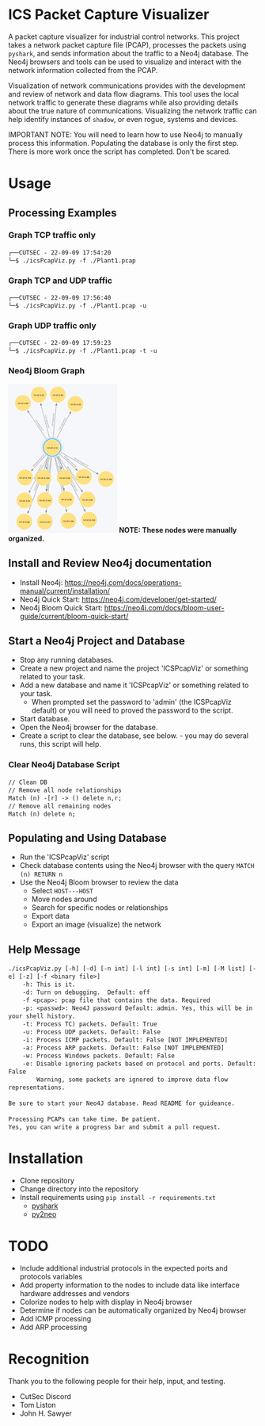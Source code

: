 # ICS Packet Capture Visualizer
A packet capture visualizer for industrial control networks. This project takes a network packet capture file (PCAP), processes the packets using `pyshark`, and sends information about the traffic to a Neo4j database. The Neo4j browsers and tools can be used to visualize and interact with the network information collected from the PCAP.

Visualization of network communications provides with the development and review of network and data flow diagrams. This tool uses the local network traffic to generate these diagrams while also providing details about the true nature of communications. Visualizing the network traffic can help identify instances of `shadow`, or even rogue, systems and devices.

IMPORTANT NOTE: You will need to learn how to use Neo4j to manually process this information. Populating the database is only the first step. There is more work once the script has completed. Don't be scared.

# Usage
## Processing Examples
### Graph TCP traffic only
```
┌──CUTSEC - 22-09-09 17:54:20
└─$ ./icsPcapViz.py -f ./Plant1.pcap
```
### Graph TCP and UDP traffic
```
┌──CUTSEC - 22-09-09 17:56:40
└─$ ./icsPcapViz.py -f ./Plant1.pcap -u
```

### Graph UDP traffic only
```
┌──CUTSEC - 22-09-09 17:59:23
└─$ ./icsPcapViz.py -f ./Plant1.pcap -t -u
```
### Neo4j Bloom Graph
![Plant1 Modbus and CIP Nodes](./images/plant1_modbus_cip.png)
**NOTE: These nodes were manually organized.**

## Install and Review Neo4j documentation
* Install Neo4j: https://neo4j.com/docs/operations-manual/current/installation/
* Neo4j Quick Start: https://neo4j.com/developer/get-started/
* Neo4j Bloom Quick Start: https://neo4j.com/docs/bloom-user-guide/current/bloom-quick-start/

## Start a Neo4j Project and Database
* Stop any running databases.
* Create a new project and name the project 'ICSPcapViz' or something related to your task.
* Add a new database and name it 'ICSPcapViz' or something related to your task.
  * When prompted set the password to 'admin' (the ICSPcapViz default) or you will need to proved the password to the script.
* Start database.
* Open the Neo4j browser for the database.
* Create a script to clear the database, see below. - you may do several runs, this script will help.

### Clear Neo4j Database Script
```
// Clean DB
// Remove all node relationships
Match (n) -[r] -> () delete n,r;
// Remove all remaining nodes
Match (n) delete n;
```
## Populating and Using Database
* Run the 'ICSPcapViz' script
* Check database contents using the Neo4j browser with the query `MATCH (n) RETURN n`
* Use the Neo4j Bloom browser to review the data
  * Select `HOST---HOST`
  * Move nodes around
  * Search for specific nodes or relationships
  * Export data
  * Export an image (visualize) the network

## Help Message
```
./icsPcapViz.py [-h] [-d] [-n int] [-l int] [-s int] [-m] [-M list] [-e] [-z] [-f <binary file>]
    -h: This is it.
    -d: Turn on debugging.  Default: off
    -f <pcap>: pcap file that contains the data. Required
    -p: <passwd>: Neo4J password Default: admin. Yes, this will be in your shell history.
    -t: Process TC) packets. Default: True
    -u: Process UDP packets. Default: False
    -i: Process ICMP packets. Default: False [NOT IMPLEMENTED]
    -a: Process ARP packets. Default: False [NOT IMPLEMENTED]
    -w: Process Windows packets. Default: False
    -e: Disable ignoring packets based on protocol and ports. Default: False
        Warning, some packets are ignored to improve data flow representations.

Be sure to start your Neo4J database. Read README for guideance.

Processing PCAPs can take time. Be patient.
Yes, you can write a progress bar and submit a pull request.
```

# Installation

* Clone repository
* Change directory into the repository
* Install requirements using `pip install -r requirements.txt`
  * [pyshark](https://pypi.org/project/pyshark/) 
  * [py2neo](https://pypi.org/project/py2neo/) 

# TODO
* Include additional industrial protocols in the expected ports and protocols variables
* Add property information to the nodes to include data like interface hardware addresses and vendors
* Colorize nodes to help with display in Neo4j browser
* Determine if nodes can be automatically organized by Neo4j browser
* Add ICMP processing
* Add ARP processing

# Recognition

Thank you to the following people for their help, input, and testing.

* CutSec Discord
* Tom Liston
* John H. Sawyer